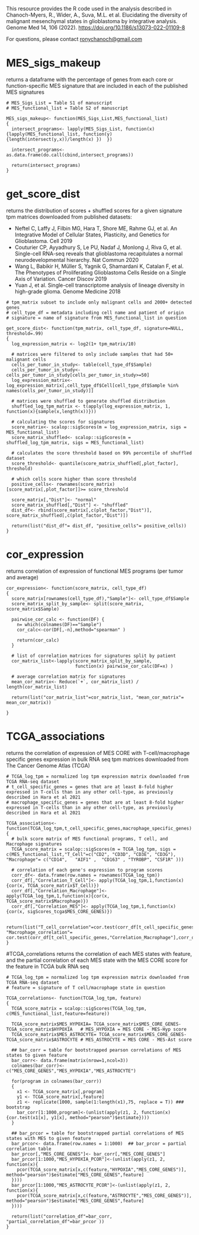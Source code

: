 This resource provides the R code used in the analysis described in Chanoch-Myers, R., Wider, A., Suva, M.L. et al. Elucidating the diversity of malignant mesenchymal states in glioblastoma by integrative analysis. Genome Med 14, 106 (2022). https://doi.org/10.1186/s13073-022-01109-8



For questions, please contact ronychanoch@gmail.com

# MES_sigs_makeup
returns a dataframe with the percentage of genes from each core or function-specific MES signature that are included in each of the published MES signatures 

```
# MES_Sigs_List = Table S1 of manuscript
# MES_functional_list = Table S2 of manuscript

MES_sigs_makeup<- function(MES_Sigs_List,MES_functional_list)
{
  intersect_programs<- lapply(MES_Sigs_List, function(x){lapply(MES_functional_list, function(y){length(intersect(y,x))/length(x) })  })
  
  intersect_programs<- as.data.frame(do.call(cbind,intersect_programs))
  
  return(intersect_programs)
}
```

# get_score_dist
returns the distribution of scores + shuffled scores for a given signature
tpm matrices downloaded from published datasets:
* Neftel C, Laffy J, Filbin MG, Hara T, Shore ME, Rahme GJ, et al. An Integrative Model of Cellular States, Plasticity, and Genetics for Glioblastoma. Cell 2019
* Couturier CP, Ayyadhury S, Le PU, Nadaf J, Monlong J, Riva G, et al. Single-cell RNA-seq reveals that glioblastoma recapitulates a normal neurodevelopmental hierarchy. Nat Commun 2020
* Wang L, Babikir H, Müller S, Yagnik G, Shamardani K, Catalan F, et al. The Phenotypes of Proliferating Glioblastoma Cells Reside on a Single Axis of Variation. Cancer Discov 2019
* Yuan J, et al. Single-cell transcriptome analysis of lineage diversity in high-grade glioma. Genome Medicine 2018

```
# tpm_matrix subset to include only malignant cells and 2000+ detected genes
# cell_type_df = metadata including cell name and patient of origin
# signature = name of signature from MES_functional_list in question

get_score_dist<- function(tpm_matrix, cell_type_df, signature=NULL, threshold=.99)
{
  log_expression_matrix <- log2(1+ tpm_matrix/10)
  
  # matrices were filtered to only include samples that had 50+ malignant cells 
  cells_per_tumor_in_study<- table(cell_type_df$Sample)
  cells_per_tumor_in_study<- cells_per_tumor_in_study[cells_per_tumor_in_study>=50]
  log_expression_matrix<- log_expression_matrix[,cell_type_df$Cell[cell_type_df$Sample %in% names(cells_per_tumor_in_study)]]
  
  # matrices were shuffled to generate shuffled distribution 
  shuffled_log_tpm_matrix <- t(apply(log_expression_matrix, 1, function(x){sample(x,length(x))}))
  
  # calculating the scores for signatures
  score_matrix<- scalop::sigScores(m = log_expression_matrix, sigs = MES_functional_list)
  score_matrix_shuffled<- scalop::sigScores(m = shuffled_log_tpm_matrix, sigs = MES_functional_list)
  
  # calculates the score threshold based on 99% percentile of shuffled dataset 
  score_threshold<- quantile(score_matrix_shuffled[,plot_factor], threshold)
  
  # which cells score higher than score threshold
  positive_cells<- rownames(score_matrix)[score_matrix[,plot_factor]]>= score_threshold
                                          
  score_matrix[,"Dist"]<- "normal"
  score_matrix_shuffled[,"Dist"] <- "shuffled"
  dist_df<- rbind(score_matrix[,c(plot_factor,"Dist")], score_matrix_shuffled[,c(plot_factor,"Dist")])
                                          
  return(list("dist_df"= dist_df, "positive_cells"= positive_cells))
}
```

# cor_expression
returns correlation of expression of functional MES programs (per tumor and average)

```
cor_expression<- function(score_matrix, cell_type_df)
{
  score_matrix[rownames(cell_type_df),"Sample"]<- cell_type_df$Sample
  score_matrix_split_by_sample<- split(score_matrix, score_matrix$Sample)
  
  pairwise_cor_calc <- function(DF) {
    n= which(colnames(DF)=="Sample")
    cor_calc<-cor(DF[,-n],method="spearman" )
    
    return(cor_calc)
  }
  
  # list of correlation matrices for signatures split by patient
  cor_matrix_list<-lapply(score_matrix_split_by_sample,
                          function(x) pairwise_cor_calc(DF=x) )
  
  # average correlation matrix for signatures
  mean_cor_matrix<- Reduce(`+`, cor_matrix_list) / length(cor_matrix_list)
  
  return(list("cor_matrix_list"=cor_matrix_list, "mean_cor_matrix"= mean_cor_matrix))
  
}
```

# TCGA_associations
returns the correlation of expression of MES CORE with T-cell/macrophage specific genes expression in bulk RNA seq tpm matrices downloaded from The Cancer Genome Atlas (TCGA)

```
# TCGA_log_tpm = normalized log tpm expression matrix downloaded from TCGA RNA-seq dataset
# t_cell_specific_genes = genes that are at least 8-fold higher expressed in T-cells than in any other cell-type, as previously described in Hara et al 2021
# macrophage_specific_genes = genes that are at least 8-fold higher expressed in T-cells than in any other cell-type, as previously described in Hara et al 2021

TCGA_associations<- function(TCGA_log_tpm,t_cell_specific_genes,macrophage_specific_genes)
{
  # bulk score matrix of MES functional programs, T cell, and Macrophage signatures
  TCGA_score_matrix = scalop::sigScores(m = TCGA_log_tpm, sigs = c(MES_functional_list,"T_Cell"=c("CD2", "CD3D", "CD3E", "CD3G"), "Macrophage"= c("CD14",   "AIF1" ,  "CD163" , "TYROBP", "CSF1R" )))
  
  # correlation of each gene's expression to program scores
  corr_df<- data.frame(row.names = rownames(TCGA_log_tpm))
  corr_df[,"Correlation_T_Cell"]<- apply(TCGA_log_tpm,1,function(x){cor(x, TCGA_score_matrix$T_Cell)})
  corr_df[,"Correlation_Macrophage"]<- apply(TCGA_log_tpm,1,function(x){cor(x, TCGA_score_matrix$Macrophage)})
  corr_df[,"Correlation_MES"]<- apply(TCGA_log_tpm,1,function(x){cor(x, sigScores_tcga$MES_CORE_GENES)})
  
  return(list("T_cell_correlation"=cor.test(corr_df[t_cell_specific_genes,"Correlation_T_Cell"],corr_df[t_cell_specific_genes,"Correlation_MES"]), "Macrophage_correlation"=  cor.test(corr_df[t_cell_specific_genes,"Correlation_Macrophage"],corr_df[t_cell_specific_genes,"Correlation_MES"])))
}
```

#TCGA_correlations
returns the correlation of each MES states with feature, and the partial correlation of each MES state with the MES CORE score for the feature in TCGA bulk RNA seq

```
# TCGA_log_tpm = normalized log tpm expression matrix downloaded from TCGA RNA-seq dataset
# feature = signature of T cell/macrophage state in question

TCGA_correlations<- function(TCGA_log_tpm, feature)
{
  TCGA_score_matrix = scalop::sigScores(TCGA_log_tpm, c(MES_functional_list,feature=feature))
  
  TCGA_score_matrix$MES_HYPOXIA= TCGA_score_matrix$MES_CORE_GENES- TCGA_score_matrix$HYPOXIA   # MES_HYPOXIA = MES CORE - MES-Hyp score
  TCGA_score_matrix$MES_ASTROCYTE= TCGA_score_matrix$MES_CORE_GENES- TCGA_score_matrix$ASTROCYTE # MES_ASTROCYTE = MES CORE - MES-Ast score
  
  ## bar_corr = table for bootstrapped pearson correlations of MES states to given feature
  bar_corr<- data.frame(matrix(nrow=1,ncol=3)) 
  colnames(bar_corr)<- c("MES_CORE_GENES","MES_HYPOXIA","MES_ASTROCYTE")
  
  for(program in colnames(bar_corr))
  {
    x1 <- TCGA_score_matrix[,program]
    y1 <- TCGA_score_matrix[,feature]
    z1 <- replicate(1000, sample(1:length(x1),75, replace = T)) ### bootstrap
    bar_corr[1:1000,program]<-(unlist(apply(z1, 2, function(x){cor.test(x1[x], y1[x], method="pearson")$estimate})))
  }
  
  ## bar_prcor = table for bootstrapped partial correlations of MES states with MES to given feature
  bar_prcor<- data.frame(row.names = 1:1000)  ## bar_prcor = partial correlation table
  bar_prcor[,"MES_CORE_GENES"]<- bar_corr[,"MES_CORE_GENES"]
  bar_prcor[1:1000,"MES_HYPOXIA_PCOR"]<-(unlist(apply(z1, 2, function(x){
    pcor(TCGA_score_matrix[x,c(feature,"HYPOXIA","MES_CORE_GENES")], method="pearson")$estimate["MES_CORE_GENES",feature]
  })))
  bar_prcor[1:1000,"MES_ASTROCYTE_PCOR"]<-(unlist(apply(z1, 2, function(x){
    pcor(TCGA_score_matrix[x,c(feature,"ASTROCYTE","MES_CORE_GENES")], method="pearson")$estimate["MES_CORE_GENES",feature]
  })))
  
  return(list("correlation_df"=bar_corr, "partial_correlation_df"=bar_prcor )) 
}
```
